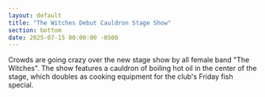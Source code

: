```yaml
---
layout: default
title: "The Witches Debut Cauldron Stage Show"
section: bottom
date: 2025-07-15 00:00:00 -0500
---
```

Crowds are going crazy over the new stage show by all female band "The Witches". The show features a cauldron of boiling hot oil in the center of the stage, which doubles as cooking equipment for the club's Friday fish special.
